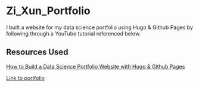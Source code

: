 # Zi_Xun_Portfolio
I built a website for my data science portfolio using Hugo & Github Pages by following through a YouTube tutorial referenced below.   
## Resources Used
[How to Build a Data Science Portfolio Website with Hugo & Github Pages](https://youtu.be/mEZ1Hj5yQ-8)  

[Link to portfolio](zixuntan.com/)
